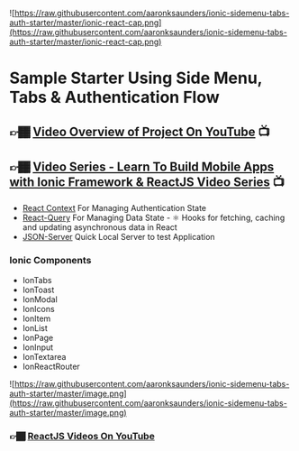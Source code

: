 ![https://raw.githubusercontent.com/aaronksaunders/ionic-sidemenu-tabs-auth-starter/master/ionic-react-cap.png](https://raw.githubusercontent.com/aaronksaunders/ionic-sidemenu-tabs-auth-starter/master/ionic-react-cap.png)

# Sample Starter Using Side Menu, Tabs & Authentication Flow

## 👉🏾 [Video Overview of Project On YouTube](https://www.youtube.com/watch?v=Es2Td9_UoZc) 📺

## 👉🏾 [Video Series - Learn To Build Mobile Apps with Ionic Framework & ReactJS Video Series](https://www.youtube.com/playlist?list=PL2PY2-9rsgl3aYbgV5Y_jFkCH7WWsiP-f) 📺

- [React Context](https://reactjs.org/docs/context.html) For Managing Authentication State
- [React-Query](https://github.com/tannerlinsley/react-query) For Managing Data State - ⚛️ Hooks for fetching, caching and updating asynchronous data in React
- [JSON-Server](https://github.com/typicode/json-server) Quick Local Server to test Application

### Ionic Components

- IonTabs
- IonToast
- IonModal
- IonIcons
- IonItem
- IonList
- IonPage
- IonInput
- IonTextarea
- IonReactRouter

![https://raw.githubusercontent.com/aaronksaunders/ionic-sidemenu-tabs-auth-starter/master/image.png](https://raw.githubusercontent.com/aaronksaunders/ionic-sidemenu-tabs-auth-starter/master/image.png)

### 👉🏾 [ReactJS Videos On YouTube](https://www.youtube.com/playlist?list=PL2PY2-9rsgl3OHIMYb1AzVG5wADUxOmUW)
